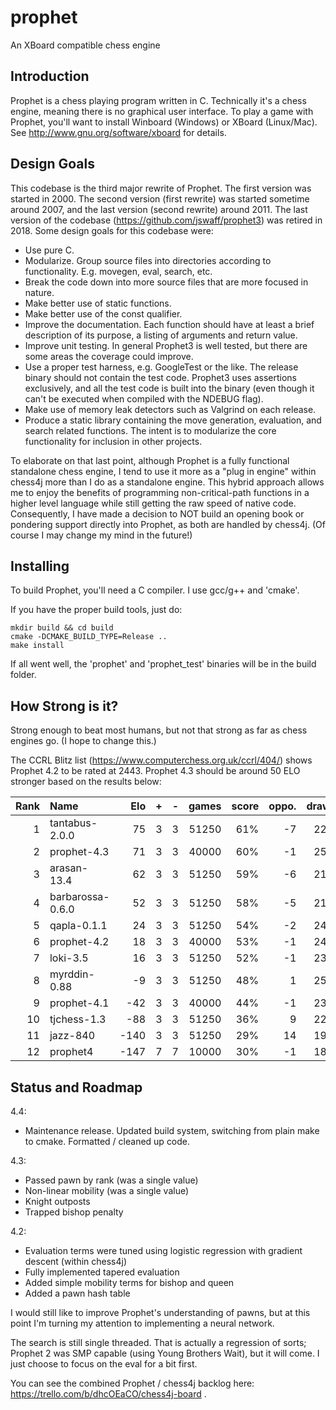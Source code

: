 # prophet

An XBoard compatible chess engine 

## Introduction 

Prophet is a chess playing program written in C.  Technically it's a chess engine, meaning there is no graphical user interface.  To play a game with Prophet, you'll want to install Winboard (Windows) or XBoard (Linux/Mac).  See http://www.gnu.org/software/xboard for details.


## Design Goals

This codebase is the third major rewrite of Prophet.  The first version was started in 2000.  The second version (first rewrite) was started sometime around 2007, and the last version (second rewrite) around 2011.  The last version of the codebase (https://github.com/jswaff/prophet3) was retired in 2018.  Some design goals for this codebase were:

* Use pure C.  
* Modularize.  Group source files into directories according to functionality.  E.g. movegen, eval, search, etc.
* Break the code down into more source files that are more focused in nature.
* Make better use of static functions.
* Make better use of the const qualifier.
* Improve the documentation.  Each function should have at least a brief description of its purpose, a listing of arguments and return value.
* Improve unit testing.  In general Prophet3 is well tested, but there are some areas the coverage could improve.  
* Use a proper test harness, e.g. GoogleTest or the like.  The release binary should not contain the test code.  Prophet3 uses assertions exclusively, and all the test code is built into the binary (even though it can't be executed when compiled with the NDEBUG flag).
* Make use of memory leak detectors such as Valgrind on each release.
* Produce a static library containing the move generation, evaluation, and search related functions.  The intent is to modularize the core functionality for inclusion in other projects.


To elaborate on that last point, although Prophet is a fully functional standalone chess engine, I tend to use it more as a "plug in engine" within chess4j more than I do as a standalone engine.  This hybrid approach allows me to enjoy the benefits of programming non-critical-path functions in a higher level language while still getting the raw speed of native code. Consequently, I have made a decision to NOT build an opening book or pondering support directly into Prophet, as both are handled by chess4j.  (Of course I may change my mind in the future!)


## Installing

To build Prophet, you'll need a C compiler.  I use gcc/g++ and 'cmake'.

If you have the proper build tools, just do:

```
mkdir build && cd build
cmake -DCMAKE_BUILD_TYPE=Release ..
make install
```

If all went well, the 'prophet' and 'prophet_test' binaries will be in the build folder.


## How Strong is it?

Strong enough to beat most humans, but not that strong as far as chess engines go. (I hope to change this.)

The CCRL Blitz list (https://www.computerchess.org.uk/ccrl/404/) shows Prophet 4.2 to be rated at 2443.  Prophet 4.3 should be around 50 ELO stronger based on the results below:

|Rank |Name               |Elo    |+    |- |games |score |oppo. |draws  |
|----:|:------------------|------:|----:|-:|-----:|-----:|-----:|-----: |
|   1 | tantabus-2.0.0    |   75  |  3  |3 | 51250|  61% |   -7 |   22% |
|   2 | prophet-4.3       |   71  |  3  |3 | 40000|  60% |   -1 |   25% |
|   3 | arasan-13.4       |   62  |  3  |3 | 51250|  59% |   -6 |   21% |
|   4 | barbarossa-0.6.0  |   52  |  3  |3 | 51250|  58% |   -5 |   21% |
|   5 | qapla-0.1.1       |   24  |  3  |3 | 51250|  54% |   -2 |   24% |
|   6 | prophet-4.2       |   18  |  3  |3 | 40000|  53% |   -1 |   24% |
|   7 | loki-3.5          |   16  |  3  |3 | 51250|  52% |   -1 |   23% |
|   8 | myrddin-0.88      |   -9  |  3  |3 | 51250|  48% |    1 |   25% |
|   9 | prophet-4.1       |  -42  |  3  |3 | 40000|  44% |   -1 |   23% |
|  10 | tjchess-1.3       |  -88  |  3  |3 | 51250|  36% |    9 |   22% |
|  11 | jazz-840          | -140  |  3  |3 | 51250|  29% |   14 |   19% |
|  12 | prophet4          | -147  |  7  |7 | 10000|  30% |   -1 |   18% |

## Status and Roadmap

4.4:

* Maintenance release.  Updated build system, switching from plain make to cmake.  Formatted / cleaned up code.

4.3:

* Passed pawn by rank (was a single value)
* Non-linear mobility (was a single value)
* Knight outposts
* Trapped bishop penalty

4.2:

* Evaluation terms were tuned using logistic regression with gradient descent (within chess4j)
* Fully implemented tapered evaluation
* Added simple mobility terms for bishop and queen
* Added a pawn hash table


I would still like to improve Prophet's understanding of pawns, but at this point I'm turning my attention to implementing a neural network.

The search is still single threaded.  That is actually a regression of sorts; Prophet 2 was SMP capable (using Young Brothers Wait), but it will come.  I just choose to focus on the eval for a bit first.

You can see the combined Prophet / chess4j backlog here: https://trello.com/b/dhcOEaCO/chess4j-board .


